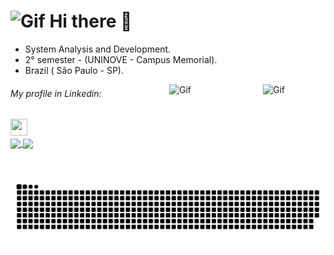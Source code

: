    <h1> <img alt="Gif" height="50" width="45" src="https://c.tenor.com/YursGRYKx08AAAAj/pokemon-gengar.gif">  Hi there 👋 </h1>
   <div align="center">
   </div>

- System Analysis and Development. <br>
- 2° semester - (UNINOVE - Campus Memorial).
- Brazil ( São Paulo - SP).

<div>
  <img align="right" alt="Gif" height="100" width="100" src="https://64.media.tumblr.com/c15b061360fa577cfa6fa1868bc45962/tumblr_o2d65b8VYl1so9b4uo1_500.gif">
  <img  align="right" alt="Gif" height="150" width="150" src="https://66.media.tumblr.com/tumblr_ma4fsg8aDZ1rfjowdo1_500.gif">
</div>

 <div> 
  
  <h6> My profile in Linkedin: </h6> <a  href ="https://www.linkedin.com/in/ricardo-batista-guimar%C3%A3es-66659b230/"><img src="https://upload.wikimedia.org/wikipedia/commons/f/f8/LinkedIn_icon_circle.svg" target="blank" height="27px" width="27px"></a>
    </div>
    
    
<a href="https://github.com/RicardoBG2k">
  <img align="center" src="https://github-readme-stats.vercel.app/api/top-langs/?username=ricardobg2k&theme=dark">
</a>
<a href="https://github.com/eduhpereira">
 <img align="center" src="https://i.pinimg.com/originals/db/f2/55/dbf255f9f7ba73f466e9129fc698d779.gif_height=30">
</a>

 
![snake gif](https://github.com/RicardoBG2K/RicardoBG2K/blob/output/github-contribution-grid-snake.svg)
